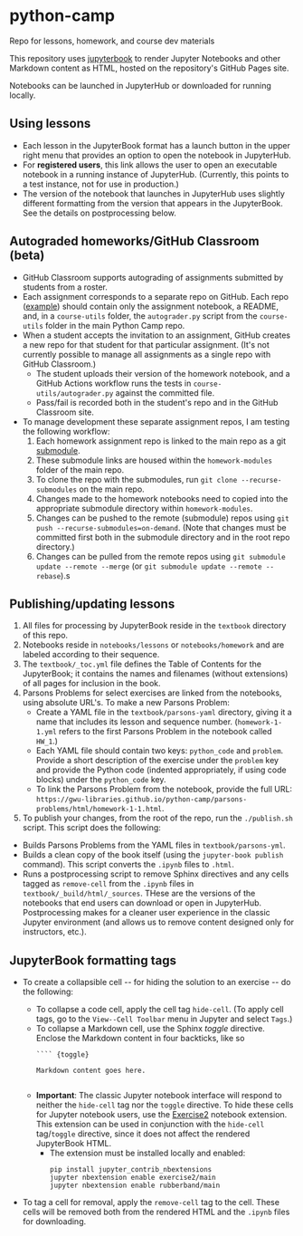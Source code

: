 # python-camp
Repo for lessons, homework, and course dev materials

This repository uses [jupyterbook](https://jupyterbook.org/en/stable/intro.html) to render Jupyter Notebooks and other Markdown content as HTML, hosted on the repository's GitHub Pages site. 

Notebooks can be launched in JupyterHub or downloaded for running locally.

## Using lessons 

- Each lesson in the JupyterBook format has a launch button in the upper right menu that provides an option to open the notebook in JupyterHub.
- For **registered users**, this link allows the user to open an executable notebook in a running instance of JupyterHub. (Currently, this points to a test instance, not for use in production.)
- The version of the notebook that launches in JupyterHub uses slightly different formatting from the version that appears in the JupyterBook. See the details on postprocessing below.

## Autograded homeworks/GitHub Classroom (beta)

- GitHub Classroom supports autograding of assignments submitted by students from a roster. 
- Each assignment corresponds to a separate repo on GitHub. Each repo ([example](https://github.com/gwu-libraries/python-camp-hw-2-gr)) should contain only the assignment notebook, a README, and, in a `course-utils` folder, the `autograder.py` script from the `course-utils` folder in the main Python Camp repo.
- When a student accepts the invitation to an assignment, GitHub creates a new repo for that student for that particular assignment. (It's not currently possible to manage all assignments as a single repo with GitHub Classroom.) 
  - The student uploads their version of the homework notebook, and a GitHub Actions workflow runs the tests in `course-utils/autograder.py` against the committed file. 
  - Pass/fail is recorded both in the student's repo and in the GitHub Classroom site. 
- To manage development these separate assignment repos, I am testing the following workflow:
  1. Each homework assignment repo is linked to the main repo as a git [submodule](https://git-scm.com/book/en/v2/Git-Tools-Submodules).
  2. These submodule links are housed within the `homework-modules` folder of the main repo.
  3. To clone the repo with the submodules, run `git clone --recurse-submodules` on the main repo.
  4. Changes made to the homework notebooks need to copied into the appropriate submodule directory within `homework-modules`.
  5. Changes can be pushed to the remote (submodule) repos using `git push --recurse-submodules=on-demand`. (Note that changes must be committed first both in the submodule directory and in the root repo directory.)
  6. Changes can be pulled from the remote repos using `git submodule update --remote --merge` (or `git submodule update --remote --rebase`).s

## Publishing/updating lessons

1. All files for processing by JupyterBook reside in the `textbook` directory of this repo.
2. Notebooks reside in `notebooks/lessons` or `notebooks/homework` and are labeled according to their sequence. 
3. The `textbook/_toc.yml` file defines the Table of Contents for the JupyterBook; it contains the names and filenames (without extensions) of all pages for inclusion in the book.
4. Parsons Problems for select exercises are linked from the notebooks, using absolute URL's. To make a new Parsons Problem:
   - Create a YAML file in the `textbook/parsons-yaml` directory, giving it a name that includes its lesson and sequence number. (`homework-1-1.yml` refers to the first Parsons Problem in the notebook called `HW_1`.)
   - Each YAML file should contain two keys: `python_code` and `problem`. Provide a short description of the exercise under the `problem` key and provide the Python code (indented appropriately, if using code blocks) under the `python_code` key.
   - To link the Parsons Problem from the notebook, provide the full URL: `https://gwu-libraries.github.io/python-camp/parsons-problems/html/homework-1-1.html`.
5. To publish your changes, from the root of the repo, run the `./publish.sh` script. This script does the following:
  - Builds Parsons Problems from the YAML files in `textbook/parsons-yml`. 
  - Builds a clean copy of the book itself (using the `jupyter-book publish` command). This script converts the `.ipynb` files to `.html`.
  - Runs a postprocessing script to remove Sphinx directives and any cells tagged as `remove-cell` from the `.ipynb` files in `textbook/_build/html/_sources`. THese are the versions of the notebooks that end users can download or open in JupyterHub. Postprocessing makes for a cleaner user experience in the classic Jupyter environment (and allows us to remove content designed only for instructors, etc.).

## JupyterBook formatting tags

- To create a collapsible cell -- for hiding the solution to an exercise -- do the following:
  - To collapse a code cell, apply the cell tag `hide-cell`. (To apply cell tags, go to the `View--Cell Toolbar` menu in Jupyter and select `Tags`.)
  - To collapse a Markdown cell, use the Sphinx _toggle_ directive. Enclose the Markdown content in four backticks, like so
    ```
    ```` {toggle}
    
    Markdown content goes here.

    `````
    ```
  - **Important**: The classic Jupyter notebook interface will respond to neither the `hide-cell` tag nor the `toggle` directive. To hide these cells for Jupyter notebook users, use the [Exercise2](https://jupyter-contrib-nbextensions.readthedocs.io/en/latest/nbextensions/exercise2/readme.html) notebook extension. This extension can be used in conjunction with the `hide-cell` tag/`toggle` directive, since it does not affect the rendered JupyterBook HTML. 
    - The extension must be installed locally and enabled:
        ```
        pip install jupyter_contrib_nbextensions
        jupyter nbextension enable exercise2/main
        jupyter nbextension enable rubberband/main
        ```

- To tag a cell for removal, apply the `remove-cell` tag to the cell. These cells will be removed both from the rendered HTML and the `.ipynb` files for downloading.